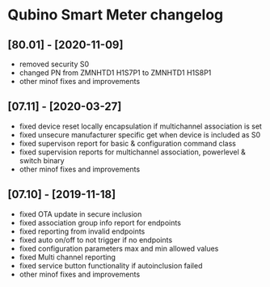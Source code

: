 # Qubino Smart Meter changelog

## [80.01] - [2020-11-09]
- removed security S0 
- changed PN from ZMNHTD1 H1S7P1 to ZMNHTD1 H1S8P1
- other minof fixes and improvements

## [07.11] - [2020-03-27]
- fixed device reset locally encapsulation if multichannel association is set
- fixed unsecure manufacturer specific get when device is included as S0
- fixed supervison report for basic & configuration command class
- fixed supervision reports for multichannel association, powerlevel & switch binary
- other minof fixes and improvements

## [07.10] - [2019-11-18] 
- fixed OTA update in secure inclusion
- fixed association group info report for endpoints
- fixed reporting from invalid endpoints
- fixed auto on/off to not trigger if no endpoints
- fixed configuration parameters max and min allowed values
- fixed Multi channel reporting
- fixed service button functionality if autoinclusion failed
- other minof fixes and improvements
